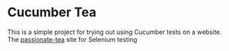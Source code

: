 # Cucumber Tea  
This is a simple project for trying out using Cucumber tests on a website.  
The [passionate-tea](http://www.practiceselenium.com/welcome.html) site for Selenium testing